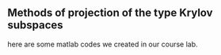 ## Methods of projection of the type Krylov subspaces
 here are some matlab codes we created in our course lab.